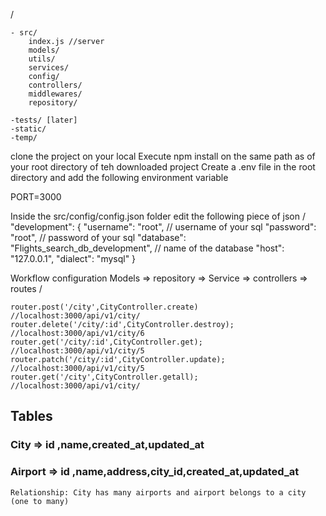 /

    - src/
        index.js //server
        models/
        utils/
        services/
        config/
        controllers/
        middlewares/
        repository/

    -tests/ [later]
    -static/
    -temp/
    

clone the project on your local
Execute npm install on the same path as of your root directory of teh downloaded project
Create a .env file in the root directory and add the following environment variable

PORT=3000

Inside the src/config/config.json folder edit the following  piece of json
/
    "development": {
        "username": "root",   // username of your sql
        "password": "root",   // password of your sql
        "database": "Flights_search_db_development",       // name of the database
        "host": "127.0.0.1",
        "dialect": "mysql"
    }



Workflow configuration
Models => repository => Service => controllers => routes 
/
        
    router.post('/city',CityController.create)                  //localhost:3000/api/v1/city/
    router.delete('/city/:id',CityController.destroy);          //localhost:3000/api/v1/city/6
    router.get('/city/:id',CityController.get);                 //localhost:3000/api/v1/city/5
    router.patch('/city/:id',CityController.update);            //localhost:3000/api/v1/city/5
    router.get('/city',CityController.getall);                  //localhost:3000/api/v1/city/




## Tables
### City => id ,name,created_at,updated_at
### Airport => id ,name,address,city_id,created_at,updated_at
    Relationship: City has many airports and airport belongs to a city (one to many) 
